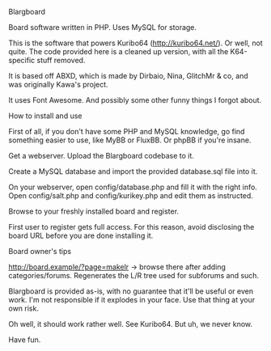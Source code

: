 Blargboard

Board software written in PHP. Uses MySQL for storage.

This is the software that powers Kuribo64 (http://kuribo64.net/). Or well, not quite.
The code provided here is a cleaned up version, with all the K64-specific stuff removed.

It is based off ABXD, which is made by Dirbaio, Nina, GlitchMr & co, and was originally
Kawa's project.

It uses Font Awesome. And possibly some other funny things I forgot about.


How to install and use

First of all, if you don't have some PHP and MySQL knowledge, go find something easier
to use, like MyBB or FluxBB. Or phpBB if you're insane.

Get a webserver. Upload the Blargboard codebase to it.

Create a MySQL database and import the provided database.sql file into it.

On your webserver, open config/database.php and fill it with the right info. Open
config/salt.php and config/kurikey.php and edit them as instructed.

Browse to your freshly installed board and register.

First user to register gets full access. For this reason, avoid disclosing the board URL
before you are done installing it.


Board owner's tips

http://board.example/?page=makelr -> browse there after adding categories/forums. Regenerates
the L/R tree used for subforums and such.


Blargboard is provided as-is, with no guarantee that it'll be useful or even work. I'm not
responsible if it explodes in your face. Use that thing at your own risk.

Oh well, it should work rather well. See Kuribo64. But uh, we never know.


Have fun.
